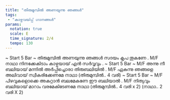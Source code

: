 ```yaml
---
title: "തിരുമുമ്പിൽ അണയുന്നു ഞങ്ങൾ"
tags:
 - "കാഴ്ചവയ്‍പ്പ് ഗാനങ്ങൾ"
params:
  notation: true
  scale: E
  time_signature: 2/4
  tempo: 130
---
```

~ Start 5 Bar ~
തിരുമുമ്പിൽ അണയുന്നു ഞങ്ങൾ 
സദയം കൃപ തൂകണേ
.
M/F
നാഥാ നിനക്കേകിടാം 
കാഴ്ചയായ് എൻ സർവ്വവും
.
~ Start 5 Bar ~
M/F
അന്നു നീ ബലിയായ് മന്നിൽ 
അർപ്പിച്ചൊരാ തിരുബലിയിൽ
.
M/F
ഏകുന്നു ഞങ്ങളെ അലിവായ്
സ്വീകരിക്കേണമേ നാഥാ
(തിരുമുമ്പിൽ.. 4 വരി) 
~ Start 5 Bar ~
M/F
പിഴവുകളൊക്കെ അകറ്റാൻ
ബലമേകണേ ഈ ബലിയാൽ
.
M/F
നിത്യവും ബലിയായ് മാറാം 
വരമേകിടേണമേ നാഥാ
(തിരുമുമ്പിൽ.. 4 വരി x 2) 
(നാഥാ.. 2 വരി X 2)
